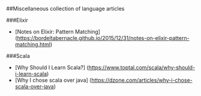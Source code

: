 ##Miscellaneous collection of language articles

###Elixir
- [Notes on Elixir: Pattern Matching] (https://bordeltabernacle.github.io/2015/12/31/notes-on-elixir-pattern-matching.html)

###Scala
- [Why Should I Learn Scala?] (https://www.toptal.com/scala/why-should-i-learn-scala)
- [Why I chose scala over java] (https://dzone.com/articles/why-i-chose-scala-over-java)
